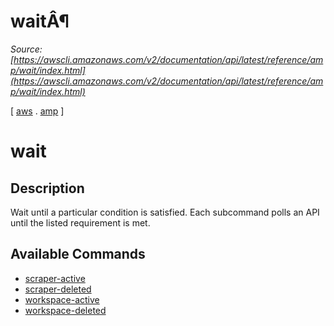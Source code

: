 # waitÂ¶

*Source: [https://awscli.amazonaws.com/v2/documentation/api/latest/reference/amp/wait/index.html](https://awscli.amazonaws.com/v2/documentation/api/latest/reference/amp/wait/index.html)*

[ [aws](https://awscli.amazonaws.com/v2/documentation/api/latest/reference/index.html#cli-aws) . [amp](https://awscli.amazonaws.com/v2/documentation/api/latest/reference/amp/index.html#cli-aws-amp) ]

# wait

## Description

Wait until a particular condition is satisfied. Each subcommand polls an API until the listed requirement is met.

## Available Commands

- [scraper-active](https://awscli.amazonaws.com/v2/documentation/api/latest/reference/amp/wait/scraper-active.html)
- [scraper-deleted](https://awscli.amazonaws.com/v2/documentation/api/latest/reference/amp/wait/scraper-deleted.html)
- [workspace-active](https://awscli.amazonaws.com/v2/documentation/api/latest/reference/amp/wait/workspace-active.html)
- [workspace-deleted](https://awscli.amazonaws.com/v2/documentation/api/latest/reference/amp/wait/workspace-deleted.html)